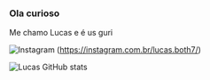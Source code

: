 ### Ola curioso 

Me chamo Lucas e é us guri

![Instagram](https://img.shields.io/badge/Instagram-E4405F?style=for-the-badge&logo=instagram&logoColor=white) (https://instagram.com.br/lucas.both7/)

![Lucas GitHub stats](https://github-readme-stats.vercel.app/api?username=lucasboth7&show_icons=true&theme=radical)
